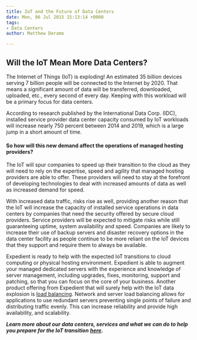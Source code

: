 ```yaml
---
title: IoT and the Future of Data Centers
date: Mon, 06 Jul 2015 15:13:14 +0000
tags:
- Data Centers
author: Matthew Deramo

---
```

## Will the IoT Mean More Data Centers?

The Internet of Things (IoT) is exploding! An estimated 35 billion devices serving 7 billion people will be connected to the Internet by 2020. That means a significant amount of data will be transferred, downloaded, uploaded, etc., every second of every day. Keeping with this workload will be a primary focus for data centers.

According to research published by the International Data Corp. (IDC), installed service provider data center capacity consumed by IoT workloads will increase nearly 750 percent between 2014 and 2019, which is a large jump in a short amount of time.

#### So how will this new demand affect the operations of managed hosting providers?

The IoT will spur companies to speed up their transition to the cloud as they will need to rely on the expertise, speed and agility that managed hosting providers are able to offer. These providers will need to stay at the forefront of developing technologies to deal with increased amounts of data as well as increased demand for speed.

With increased data traffic, risks rise as well, providing another reason that the IoT will increase the capacity of installed service operations in data centers by companies that need the security offered by secure cloud providers. Service providers will be expected to mitigate risks while still guaranteeing uptime, system availability and speed. Companies are likely to increase their use of backup servers and disaster recovery options in the data center facility as people continue to be more reliant on the IoT devices that they support and require them to always be available.

Expedient is ready to help with the expected IoT transitions to cloud computing or physical hosting environment. Expedient is able to augment your managed dedicated servers with the experience and knowledge of server management, including upgrades, fixes, monitoring, support and patching, so that you can focus on the core of your business. Another product offering from Expedient that will surely help with the IoT data explosion is [load balancing](https://www.expedient.com/managed-services/load-balancing/). Network and server load balancing allows for applications to use redundant servers preventing single points of failure and distributing traffic evenly. This can increase reliability and provide high availability, and scalability.

**_Learn more about our data centers, services and what we can do to help you prepare for the IoT transition_** [**_here_**](https://www.expedient.com/the-data-centers/)**_._**